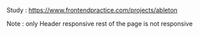 Study : https://www.frontendpractice.com/projects/ableton


Note : only Header responsive rest of the page is not responsive 